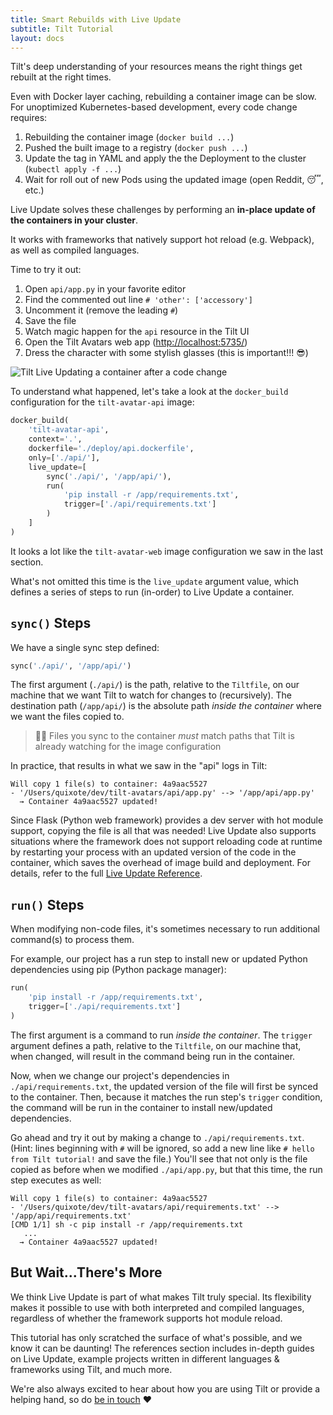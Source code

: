 ```yaml
---
title: Smart Rebuilds with Live Update
subtitle: Tilt Tutorial
layout: docs
---
```

Tilt's deep understanding of your resources means the right things get rebuilt at the right times.

Even with Docker layer caching, rebuilding a container image can be slow.
For unoptimized Kubernetes-based development, every code change requires:
 1. Rebuilding the container image (`docker build ...`)
 2. Pushed the built image to a registry (`docker push ...`)
 3. Update the tag in YAML and apply the the Deployment to the cluster (`kubectl apply -f ...`)
 4. Wait for roll out of new Pods using the updated image (open Reddit, 😴, etc.)

Live Update solves these challenges by performing an **in-place update of the containers in your cluster**.

It works with frameworks that natively support hot reload (e.g. Webpack), as well as compiled languages.

Time to try it out:
 1. Open `api/app.py` in your favorite editor
 2. Find the commented out line `# 'other': ['accessory']`
 3. Uncomment it (remove the leading `#`)
 4. Save the file
 5. Watch magic happen for the `api` resource in the Tilt UI
 6. Open the Tilt Avatars web app ([http://localhost:5735/]())
 7. Dress the character with some stylish glasses (this is important!!! 😎) 

![Tilt Live Updating a container after a code change](/assets/docimg/tutorial/tilt-code-change-live-update.gif)

To understand what happened, let's take a look at the `docker_build` configuration for the `tilt-avatar-api` image:
```python
docker_build(
    'tilt-avatar-api',
    context='.',
    dockerfile='./deploy/api.dockerfile',
    only=['./api/'],
    live_update=[
        sync('./api/', '/app/api/'),
        run(
            'pip install -r /app/requirements.txt',
            trigger=['./api/requirements.txt']
        )
    ]
)
```

It looks a lot like the `tilt-avatar-web` image configuration we saw in the last section.

What's not omitted this time is the `live_update` argument value, which defines a series of steps to run (in-order) to Live Update a container.

## `sync()` Steps
We have a single sync step defined:
```python
sync('./api/', '/app/api/')
```
The first argument (`./api/`) is the path, relative to the `Tiltfile`, on our machine that we want Tilt to watch for changes to (recursively).
The destination path (`/app/api/`) is the absolute path _inside the container_ where we want the files copied to.

> 💁‍♀️ Files you sync to the container _must_ match paths that Tilt is already watching for the image configuration

In practice, that results in what we saw in the "api" logs in Tilt:
```log
Will copy 1 file(s) to container: 4a9aac5527
- '/Users/quixote/dev/tilt-avatars/api/app.py' --> '/app/api/app.py'
  → Container 4a9aac5527 updated!
```

Since Flask (Python web framework) provides a dev server with hot module support, copying the file is all that was needed!
Live Update also supports situations where the framework does not support reloading code at runtime by restarting your process with an updated version of the code in the container, which saves the overhead of image build and deployment.
For details, refer to the full [Live Update Reference][guide-live-update-restart].

## `run()` Steps
When modifying non-code files, it's sometimes necessary to run additional command(s) to process them.

For example, our project has a run step to install new or updated Python dependencies using pip (Python package manager):
```python
run(
    'pip install -r /app/requirements.txt',
    trigger=['./api/requirements.txt']
)
```

The first argument is a command to run _inside the container_.
The `trigger` argument defines a path, relative to the `Tiltfile`, on our machine that, when changed, will result in the command being run in the container.

Now, when we change our project's dependencies in `./api/requirements.txt`, the updated version of the file will first be synced to the container.
Then, because it matches the run step's `trigger` condition, the command will be run in the container to install new/updated dependencies.

Go ahead and try it out by making a change to `./api/requirements.txt`.
(Hint: lines beginning with `#` will be ignored, so add a new line like `# hello from Tilt tutorial!` and save the file.)
You'll see that not only is the file copied as before when we modified `./api/app.py`, but that this time, the run step executes as well:
```log
Will copy 1 file(s) to container: 4a9aac5527
- '/Users/quixote/dev/tilt-avatars/api/requirements.txt' --> '/app/api/requirements.txt'
[CMD 1/1] sh -c pip install -r /app/requirements.txt
   ...
  → Container 4a9aac5527 updated!
```

## But Wait...There's More
We think Live Update is part of what makes Tilt truly special.
Its flexibility makes it possible to use with both interpreted and compiled languages, regardless of whether the framework supports hot module reload.

This tutorial has only scratched the surface of what's possible, and we know it can be daunting!
The references section includes in-depth guides on Live Update, example projects written in different languages & frameworks using Tilt, and much more.

We're also always excited to hear about how you are using Tilt or provide a helping hand, so do [be in touch][contact] ❤️


[contact]: /contact
[guide-live-update-restart]: /live_update_reference.html#restarting-your-process
